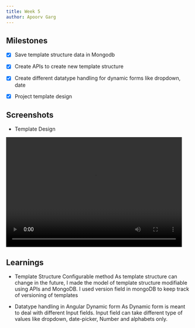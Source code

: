 ```yaml
---
title: Week 5
author: Apoorv Garg
---
```


## Milestones
- [x] Save template structure data in Mongodb
- [x] Create APIs to create new template structure
- [x] Create different datatype handling for dynamic forms like dropdown, date
- [x] Project template design


## Screenshots

- Template Design

<video width="480" height="300" controls>
    <source src="https://github.com/beckn/BPP-Boilerplate-SDK/assets/template-creation-design.mp4" />
</video>

## Learnings

- Template Structure Configurable method
As template structure can change in the future, I made the model of template structure modifiable using APIs and MongoDB. I used version field in mongoDB to keep track of versioning of templates

- Datatype handling in Angular Dynamic form
As Dynamic form is meant to deal with different Input fields. Input field can take different type of values like dropdown, date-picker, Number and alphabets only. 